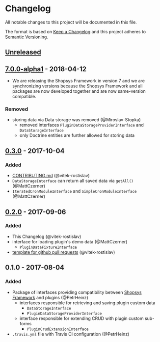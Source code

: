 # Changelog
All notable changes to this project will be documented in this file.

The format is based on [Keep a Changelog](http://keepachangelog.com/en/1.0.0/)
and this project adheres to [Semantic Versioning](http://semver.org/spec/v2.0.0.html).

## [Unreleased]

## [7.0.0-alpha1] - 2018-04-12
- We are releasing the Shopsys Framework in version 7 and we are synchronizing versions because
  the Shopsys Framework and all packages are now developed together and are now same-version compatible.

### Removed
- storing data via Data storage was removed (@Miroslav-Stopka)
    - removed interfaces `PluginDataStorageProviderInterface` and `DataStorageInterface`
    - only Doctrine entities are further allowed for storing data

## [0.3.0] - 2017-10-04
### Added
- [CONTRIBUTING.md](./CONTRIBUTING.md) (@vitek-rostislav)
- `DataStorageInterface` can return all saved data via `getAll()` (@MattCzerner)
- `IteratedCronModuleInterface` and `SimpleCronModuleInterface` (@MattCzerner)

## [0.2.0] - 2017-09-06
### Added
- This Changelog (@vitek-rostislav)
- interface for loading plugin's demo data (@MattCzerner)
    - `PluginDataFixtureInterface`
- [template for github pull requests](./docs/PULL_REQUEST_TEMPLATE.md) (@vitek-rostislav)

## 0.1.0 - 2017-08-04
### Added
- Package of interfaces providing compatibility between [Shopsys Framework](https://www.shopsys-framework.com) and plugins (@PetrHeinz)
    - interfaces responsible for retrieving and saving plugin custom data
        - `DataStorageInterface`
        - `PluginDataStorageProviderInterface`
    - interface responsible for extending CRUD with plugin custom sub-forms
        - `PluginCrudExtensionInterface`
- `.travis.yml` file with Travis CI configuration (@PetrHeinz)

[Unreleased]: https://github.com/shopsys/plugin-interface/compare/v7.0.0-alpha1...HEAD
[7.0.0-alpha1]: https://github.com/shopsys/plugin-interface/compare/v0.3.0...v7.0.0-alpha1
[0.3.0]: https://github.com/shopsys/plugin-interface/compare/v0.2.0...v0.3.0
[0.2.0]: https://github.com/shopsys/plugin-interface/compare/v0.1.0...v0.2.0
